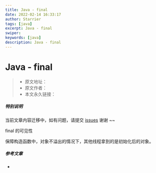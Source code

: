 ```yaml
---
title: Java - final
date: 2022-02-14 16:33:17
author: Starrier
tags: [java]
excerpt: Java - final
swiper:
keywords: [java]
description: Java - final
---
```


# Java - final

> * 原文地址：[]()
> * 原文作者：[]()
> * 本文永久链接：[]()

##### **特别说明**

当前文章内容迁移中，如有问题，请提交 [issues](https://github.com/Starrier/starrier.github.io/issues) 谢谢 ~~

final 的可见性

保障构造函数中，对象不溢出的情况下，其他线程拿到的是初始化后的对象。

##### 参考文章

- []()
